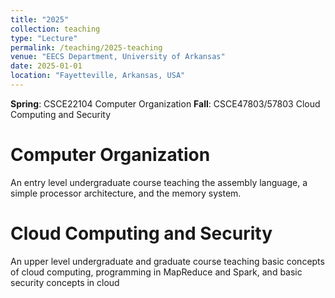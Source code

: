 ```yaml
---
title: "2025"
collection: teaching
type: "Lecture"
permalink: /teaching/2025-teaching
venue: "EECS Department, University of Arkansas"
date: 2025-01-01
location: "Fayetteville, Arkansas, USA"
---
```


**Spring**: CSCE22104 Computer Organization
**Fall**: CSCE47803/57803 Cloud Computing and Security

Computer Organization
======
An entry level undergraduate course teaching the assembly language, a simple processor architecture, and the memory system.

Cloud Computing and Security
======
An upper level undergraduate and graduate course teaching basic concepts of cloud computing, programming in MapReduce and Spark, and basic security concepts in cloud


